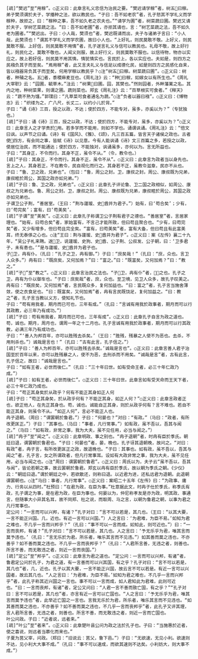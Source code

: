 <!-- { "loadSidebar": true } -->
    [疏]“樊迟”至“用稼”。○正义曰：此章言礼义忠信为治民之要。“樊迟请学稼”者，树五曰稼。弟子樊须谓於夫子，学播种之法，欲以教民也。“子曰：吾不如老农”者，孔子怒其不学礼义而学稼种，故拒之，曰：“稼种之事，吾不如久老之农夫也。”“请学为圃”者，树菜蔬曰圃。樊迟又请於夫子，学树艺菜蔬之法。“曰：吾不如老圃”者，亦拒其请也，言：“树艺菜蔬之法，吾不如久老为圃者。”“樊迟出。子曰：小人哉，樊须也”者，樊迟既请而出，夫子与诸弟子言曰：“小人哉，此樊须也！”谓其不学礼义而学农圃，故曰小人也。“上好礼，则民莫敢不敬。上好义，则民莫敢不服。上好信，则民莫敢不用情”者，孔子遂言礼义与信可以教民也。礼毋不敬，故上好行礼，则民化之，莫敢不敬也。人闻义则服，故上好行义，则民莫敢不服也。以信待物，物亦以实应之，故上若好信，则民莫不用其情。情犹情实也。言民於上，各以实应也。夫如是，则四方之民襁负其子而至矣。“焉用稼”者，此又言夫礼义与信足以成德化民，如是则四方之民感化自来，皆以襁器背负其子而至矣，何用学稼以教民乎？○注“树五曰稼。树菜蔬曰圃”。○正义曰：树者，种殖之名。五者，黍稷麻麦豆也。《周礼注》云：“种曰稼，如嫁女以有所生也。”《周礼 大宰职》云：“园圃，毓草木。”注云：“树果曰圃。园，其樊也。”然则园者，外畔藩蓠之名。其内之地，种树菜果，则谓之圃。蔬则菜也。郑玄《周礼注》云：“百草根实可食者。”《释天》云：“蔬不熟为馑。”郭璞曰：“凡草菜可食者通名为蔬。”○注“负者以器曰襁”。○正义曰：《博物志》云：“织缕为之，广八尺，长丈二，以约小儿於背。”
    子曰：“诵《诗》三百，授之以政，不达；使於四方，不能专对，虽多，亦奚以为？”（专犹独也。）
    [疏]“子曰：诵《诗》三百，授之以政，不达；使於四方，不能专对，虽多，亦奚以为？”○正义曰：此章言人之才学贵於用。若多学而不能用，则如不学也。诵谓讽诵。《周礼注》云：“倍文曰讽。以声节之曰诵。《诗》有《国风》、《雅》、《颂》，凡三百五篇，皆言天子诸侯之政也。古者使四方，有会同之事，皆赋《诗》以见意。今有人能讽诵《诗》文三百篇之多，若授之以政，使居位治民，而不能通达；使於四方，不能独对，讽诵虽多，亦何以为。言无所益也。
    子曰：“其身正，不令而行。其身不正，虽令不从。”（令，教令也。）
    [疏]“子曰：其身正，不令而行。其身不正，虽令不从”。○正义曰：此章言为政者当以身先也。言上之人，其身若正，不在教令，民自观化而行之。其身若不正，虽教令滋章，民亦不从也。
    子曰：“鲁、卫之政，兄弟也”。（包曰：“鲁，周公之封。卫，康叔之封。周公、康叔既为兄弟，康叔睦於周公，其国之政亦如兄弟。”）
    [疏]“子曰：鲁、卫之政，兄弟也”。○正义曰：此章孔子评论鲁、卫二国之政相似，如周公、康叔之为兄弟也。鲁、周公之封。卫，康叔之封。周公、康叔既为兄弟，康叔睦於周公，其国之政亦如兄弟也。
    子谓卫公子荆，“善居室。（王曰：“荆与蘧瑗、史酋并为君子。”）始有，曰‘苟合矣’；少有，曰‘苟完矣’；富有，曰‘苟美矣’。
    [疏]“子谓”至“美矣”。○正义曰：此章孔子称谓卫公子荆有君子之德也。“善居室”者，言居家理也。“始有，曰苟合矣”者，家始富有，不言己才能所致，但曰苟且聚合也。“少有，曰苟完矣”者，又少有增多，但曰苟且完全矣。“富有，曰苟美矣”者，富有大备，但曰苟且有此富美耳，终无泰侈之心也。○注“王曰：荆与蘧瑗、史酋并为君子”。○正义曰：案《左传》襄二十九年，“吴公子札来聘。遂卫，说蘧瑗、史狗、史酋、公子荆、公叔发、公子朝，曰：‘卫多君子，未有患也。’”是与蘧瑗、史酋并为君子也。
    子卫，冉有仆。（孔曰：“孔子之卫，冉有御。”）子曰：“庶矣哉！”（孔曰：“庶，众也。言卫人众多。”）冉有曰：“既庶矣，又何加焉？”曰：“富之。”曰：“既富矣，又何加焉？”曰：“教之。”
    [疏]“子”至“教之”。○正义曰：此章言治民之法也。“子卫，冉有仆”者，，之也。孔子之卫，冉有为仆以御车也。“子曰：庶矣哉”者，庶，众也。至卫境，见卫人众多，故孔子叹美之。冉有曰：“既庶矣，又何加焉”者，言民既众多，复何加益也。“曰：富之”者，孔子言当施舍薄敛，使之衣食足也。“曰：既富矣，又何加焉”者，冉有言民既饶足，复何加益之。“曰：教之”者，孔子言当教以义方，使知礼节也。
    子曰：“苟有用我者，期月而已可也，三年有成。”（孔曰：“言诚有用我於政事者，期月而可以行其政教，必三年乃有成功。”）
    [疏]“子曰：苟有用我者，期月而已可也，三年有成”。○正义曰：此章孔子自言为政之道也。苟，诚也。期月，周月也，谓周一年之十二月也。孔子言诚有用我於政事者，期月而可以行其政教，必满三年乃有成功也。
    子曰：“‘善人为邦百年，亦可以胜残去杀矣。’（王曰：“胜残，残暴之人使不为恶也。去杀，不用刑杀也。”）诚哉是言也！”（孔曰：“古有此言，孔子信之。”）
    [疏]“子曰：‘善人为邦百年，亦可以胜残去杀矣。’诚哉是言也”。○正义曰：此章言善人君子治国至於百年以来，亦可以胜残暴之人，使不为恶，去刑杀而不用矣。“诚哉是言”者，古有此言，孔子信之，故曰：“诚哉是言也。”
    子曰：“如有王者，必世而後仁。”（孔曰：“三十年曰世。如有受命王者，必三十年仁政乃成。”）
    [疏]“子曰：如有王者，必世而後仁”。○正义曰：三十年曰世。此章言如有受天命而王天下者，必三十年仁政乃成也。
    子曰：“苟正其身矣於从政乎？何有不能正其身如正人何
    [疏]子曰：“苟正其身矣，於从政乎何有？不能正其身，如正人何？”○正义曰：此章言政者正也，欲正他人，在先正其身也。苟，诚也。诚能自正其身，则於从政乎何有？言不难也。若自不能正其身，则虽令不从。“如正人何”，言必不能正人也。
    冉子退朝。（周曰：“谓罢朝於鲁君。”）子曰：“何晏也？”对曰：“有政。”（马曰：“政者，有所改更匡正。”）子曰：“其事也。（马曰：“事者，凡行常事。”）如有政，虽不吾以，吾其与闻之。”（马曰：“如有政，非常之事，我为大夫，虽不见任用，必当与闻之。”）
    [疏]“冉子”至“闻之”。○正义曰：此章明政、事之别也。“冉子退朝”者，时冉有臣於季氏。朝廷曰退，谓罢朝於鲁君也。“子曰：何晏也”者，晏，晚也。孔子讶其退朝晚，故问之。“对曰：有政”者，冉子言，有所改更匡正之政，故退晚也。“子曰：其事也。如有政，虽不吾以，吾其与闻之”者，孔子言，女之所谓政者，但凡行常事耳。设如有大政非常之事，我为大夫，虽不见任用，必当与闻之也。○注“周曰：谓罢朝於鲁君”。○正义曰：周氏以为，夫子云“虽不吾以，吾其与闻”，皆论若朝之事，故云罢朝於鲁君。郑玄以冉有臣於季氏，故以朝为季氏之朝。《少仪》云：“朝廷曰退。”谓於朝廷之中，若欲散还，则称曰退。以近君为进，还私远君为退朝。此退朝谓罢朝也。○注“马曰：事者，凡行常事”。○正义曰：案昭二十五年《左传》曰：“为政事、庸力、行务以从四时。”杜预曰：“在君为政，在臣为事。”杜意据此文，时冉子仕於季氏，称季氏有政，孔子谓之为事，是在君为政，在臣为事也。何晏以为，仲尼称孝友是亦为政，明其政、事通言，但随事大小异其名耳，故不同郑、杜之说，而取周、马之言，以朝为鲁君之朝，以事为君之凡行常事也。
    定公问：“一言而可以兴邦，有诸？”孔子对曰：“言不可以若是，其几也。（王曰：“以其大要，一言不能正兴国。几，近也。有近一言可以兴国。”）人之言曰：‘为君难，为臣不易。’如知为君之难也，不几乎一言而兴邦乎？”（孔曰：“事不可以一言而成。如知此，则可近也。”）曰：“一言而丧邦，有诸？”孔子对曰：“言不可以若是，其几也。人之言曰：‘予无乐乎为君，唯其言而莫予违也。’（孔曰：“言无乐於为君。所乐者，唯乐其言而不见违。”）如其善而莫之违也，不亦善乎？如不善而莫之违也。不几乎一言而丧邦乎？”（孔曰：“人君所言善，无违之者，则善也。所言不善，而无敢违之者，则近一言而丧国。”）
    [疏]“定公”至“邦乎”。○正义曰：此章言为君之道也。“定公问：一言而可以兴邦，有诸”者，鲁君定公问於孔子，为君之道，有一言善而可以兴其国，有之乎？孔子对曰：“言不可以若是，其几也”者，几，近也。孔子以其大要，一言不能正兴国，故云言不可以若是。有近一言可以兴国者，故云其几也。“人之言曰：‘为君难，为臣不易。’如知为君之难也，不几乎一言而兴邦乎”者，此孔子称其近兴国之一言也。事不可以一言而成，如人君知此为君难，此则可近也。“曰：一言而丧邦，有诸”者，定公又问曰：“人君一言不善而致亡国，有之乎？”“孔子对曰：言不可以若是，其几也”者，亦言有近一言可以亡国也。“人之言曰：‘予无乐乎为君，唯其言而莫予违也”者，此举近亡国之一言也。言我无乐於为君，所乐者，唯乐其言而不见违也。“如其善而莫之违也，不亦善乎？如不善而莫之违也，不几乎一言而丧邦乎”者，此孔子又评其理，言人君所言善，无违之者，则善也。所言不善，而无敢违之者，则近一言而亡国也。
    叶公问政。子曰：“近者说，远者来。”
    [疏]“叶公”至“者来”。○正义曰：此章楚叶县公问为政之法於孔子也。子曰：“当施惠於近者，使之喜说，则远者当慕化而来也。”
    子夏为莒父宰，问政。（郑曰：“旧说云：莒父，鲁下邑。”）子曰：“无欲速，无见小利。欲速则不达，见小利大大事不成。”（孔曰：“事不可以速成，而欲其速则不达矣。小利妨大，则大事不成。”）
